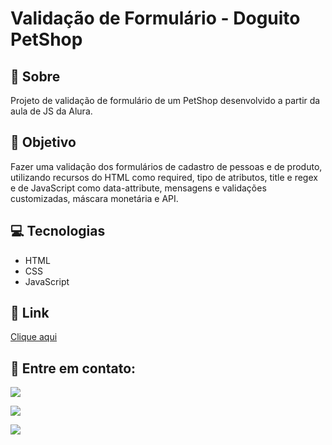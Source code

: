 # Validação de Formulário - Doguito PetShop

<h2>📝 Sobre</h2>
<p>Projeto de validação de formulário de um PetShop desenvolvido a partir da aula de JS da Alura.</p>
 
<h2>🎯 Objetivo</h2>
<p>Fazer uma validação dos formulários de cadastro de pessoas e de produto, utilizando recursos do HTML como required, tipo de atributos, title e regex e de JavaScript como data-attribute, mensagens e validações customizadas, máscara monetária e API.</p>

<h2>💻 Tecnologias</h2>
<ul>
    <li>HTML</li>
    <li>CSS</li>
    <li>JavaScript</li>
</ul>

<h2>🔗 Link</h2>
<p><a href="https://brusatiro.github.io/validacao-forms/" target="_blank">Clique aqui</a></p>

<h2>📧 Entre em contato:</h2>
  <p><a href="mailto:brunasatiro@outlook.com" target="_blank"><img src="https://img.shields.io/badge/Microsoft_Outlook-0078D4?style=for-the-badge&logo=microsoft-outlook&logoColor=white" target="_blank"></a></p>
  <p><a href="https://www.instagram.com/bru.satiro/" target="_blank"><img src="https://img.shields.io/badge/-Instagram-%23E4405F?style=for-the-badge&logo=instagram&logoColor=white" target="_blank"></a></p>
  <p><a href="https://www.linkedin.com/in/bruna-satiro/" target="_blank"><img src="https://img.shields.io/badge/-LinkedIn-%230077B5?style=for-the-badge&logo=linkedin&logoColor=white" target="_blank"></a></p>




